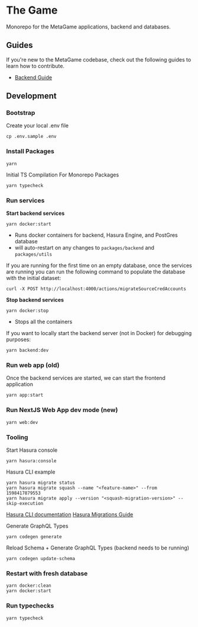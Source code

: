 # The Game

Monorepo for the MetaGame applications, backend and databases.

## Guides

If you're new to the MetaGame codebase, check out the following guides to learn how to contribute.

- [Backend Guide](guides/BACKEND.md)

## Development

### Bootstrap

Create your local .env file

```shell script
cp .env.sample .env
```

### Install Packages

```shell script
yarn
```

Initial TS Compilation For Monorepo Packages

```shell script
yarn typecheck
```

### Run services

**Start backend services**

```shell script
yarn docker:start
```

- Runs docker containers for backend, Hasura Engine, and PostGres database
- will auto-restart on any changes to `packages/backend` and `packages/utils`

If you are running for the first time on an empty database, once the services
are running you can run the following command to populate the database with
the initial dataset:

```shell script
curl -X POST http://localhost:4000/actions/migrateSourceCredAccounts
```

**Stop backend services**

```shell script
yarn docker:stop
```

- Stops all the containers

If you want to locally start the backend server (not in Docker) for debugging purposes:

```shell script
yarn backend:dev
```

### Run web app (old)

Once the backend services are started, we can start the frontend application

```shell script
yarn app:start
```

### Run NextJS Web App dev mode (new)

```shell script
yarn web:dev
```

### Tooling

Start Hasura console

```shell script
yarn hasura:console
```

Hasura CLI example

```shell script
yarn hasura migrate status
yarn hasura migrate squash --name "<feature-name>" --from 1598417879553
yarn hasura migrate apply --version "<squash-migration-version>" --skip-execution
```

[Hasura CLI documentation](https://hasura.io/docs/1.0/graphql/manual/hasura-cli/index.html)
[Hasura Migrations Guide](https://hasura.io/docs/1.0/graphql/manual/migrations/basics.html#migrations-basics)

Generate GraphQL Types

```shell script
yarn codegen generate
```

Reload Schema + Generate GraphQL Types (backend needs to be running)

```shell script
yarn codegen update-schema
```

### Restart with fresh database

```shell script
yarn docker:clean
yarn docker:start
```

### Run typechecks

```shell script
yarn typecheck
```
